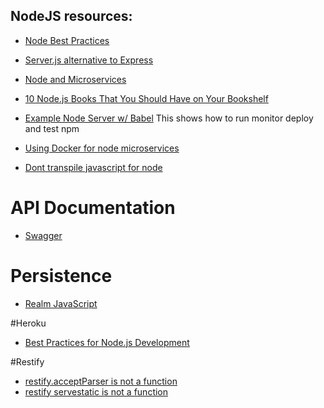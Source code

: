 NodeJS resources:
-----

- [Node Best Practices](https://github.com/i0natan/nodebestpractices)

- [Server.js alternative to Express](https://serverjs.io)
- [Node and Microservices](https://twitter.com/RisingStack)
- [10 Node.js Books That You Should Have on Your Bookshelf](https://www.netguru.co/blog/10-nodejs-books)
- [Example Node Server w/ Babel](https://github.com/babel/example-node-server) This shows how to run monitor deploy and test npm
- [Using Docker for node microservices](https://community.risingstack.com/using-docker-swarm-for-deploying-nodejs-microservices/)
- [Dont transpile javascript for node](http://vancelucas.com/blog/dont-transpile-javascript-for-node-js/)


# API Documentation
- [Swagger](https://swagger.io)
# Persistence
- [Realm JavaScript ](https://realm.io/docs/javascript/latest/)


#Heroku
- [Best Practices for Node.js Development](https://devcenter.heroku.com/articles/node-best-practices)

#Restify
- [restify.acceptParser is not a function](https://github.com/restify/node-restify/issues/1187)
- [restify servestatic is not a function](https://stackoverflow.com/questions/44869195/restify-servestatic-is-not-a-function-error)

